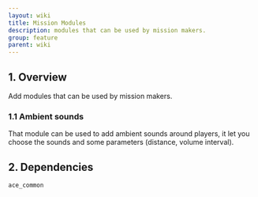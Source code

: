```yaml
---
layout: wiki
title: Mission Modules
description: modules that can be used by mission makers.
group: feature
parent: wiki
---
```


## 1. Overview

Add modules that can be used by mission makers.

### 1.1 Ambient sounds

That module can be used to add ambient sounds around players, it let you choose the sounds and some parameters (distance, volume interval).

## 2. Dependencies

`ace_common`
